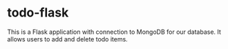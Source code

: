 
# todo-flask

This is a Flask application with connection to MongoDB for our database. It allows users to add and delete todo items.

